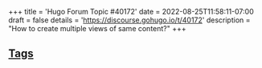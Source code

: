 +++
title = 'Hugo Forum Topic #40172'
date = 2022-08-25T11:58:11-07:00
draft = false
details = 'https://discourse.gohugo.io/t/40172'
description = "How to create multiple views of same content?"
+++

## [Tags](/tags/)
